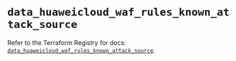 # `data_huaweicloud_waf_rules_known_attack_source`

Refer to the Terraform Registry for docs: [`data_huaweicloud_waf_rules_known_attack_source`](https://registry.terraform.io/providers/huaweicloud/huaweicloud/1.71.1/docs/data-sources/waf_rules_known_attack_source).
